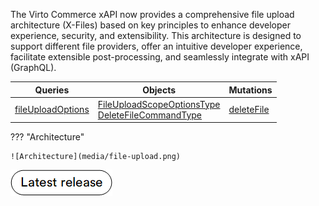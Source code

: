The Virto Commerce xAPI now provides a comprehensive file upload architecture (X-Files) based on key principles to enhance developer experience, security, and extensibility. This architecture is designed to support different file providers, offer an intuitive developer experience, facilitate extensible post-processing, and seamlessly integrate with xAPI (GraphQL).

| Queries               	                            | Objects                                                      	                                                                        | Mutations      	|
|----------------------------------------------------	|------------------------------------------------------------------------------------------------------------------------------------	|----------------	|
| [fileUploadOptions](Queries/fileUploadOptions.md) 	| [FileUploadScopeOptionsType](Objects/FileUploadScopeOptionsType.md)<br> [DeleteFileCommandType](Objects/DeleteFileCommandType.md) 	| [deleteFile](Mutations/deleteFile.md) 	|

??? "Architecture"

    ![Architecture](media/file-upload.png)

[![Download module](../media/latest_release.png)](https://github.com/VirtoCommerce/vc-module-file-experience-api/releases)